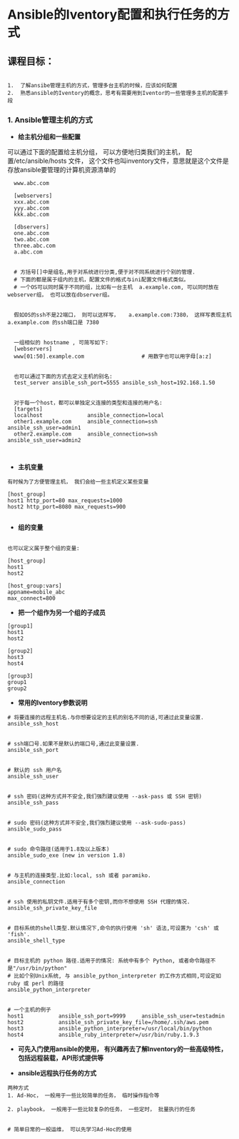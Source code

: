 Ansible的Iventory配置和执行任务的方式
========================


## 课程目标：

```

1.  了解ansibe管理主机的方式，管理多台主机的时候，应该如何配置
2.  熟悉ansible的Iventory的概念，思考有需要用到Iventor的一些管理多主机的配置手段

```

### 1. Ansible管理主机的方式 

- **给主机分组和一些配置**

可以通过下面的配置给主机分组， 可以方便地归类我们的主机， 配置/etc/ansible/hosts 文件， 这个文件也叫inventory文件，意思就是这个文件是存放ansible要管理的计算机资源清单的

```
  www.abc.com

  [webservers]
  xxx.abc.com
  yyy.abc.com
  kkk.abc.com

  [dbservers]
  one.abc.com
  two.abc.com
  three.abc.com
  a.abc.com


  # 方括号[]中是组名,用于对系统进行分类,便于对不同系统进行个别的管理.
  # 下面的都是属于组内的主机，配置文件的格式与ini配置文件格式类似。
  # 一个OS可以同时属于不同的组，比如有一台主机  a.example.com, 可以同时放在webserver组， 也可以放在dbserver组。


  假如OS的ssh不是22端口， 则可以这样写，   a.example.com:7380， 这样写表现主机  a.example.com 的ssh端口是 7380
  
  
  一组相似的 hostname , 可简写如下:
  [webservers]
  www[01:50].example.com                  # 用数字也可以用字母[a:z]


  也可以通过下面的方式去定义主机的别名:
  test_server ansible_ssh_port=5555 ansible_ssh_host=192.168.1.50
  
  
  对于每一个host，都可以单独定义连接的类型和连接的用户名:
  [targets]
  localhost              ansible_connection=local
  other1.example.com     ansible_connection=ssh        ansible_ssh_user=admin1
  other2.example.com     ansible_connection=ssh        ansible_ssh_user=admin2
  
 

```



- **主机变量**

```
有时候为了方便管理主机， 我们会给一些主机定义某些变量

[host_group]
host1 http_port=80 max_requests=1000
host2 http_port=8080 max_requests=900


```




- **组的变量**

```

也可以定义属于整个组的变量:

[host_group]
host1
host2

[host_group:vars]
appname=mobile_abc
max_connect=800

```



- **把一个组作为另一个组的子成员**

```
[group1]
host1
host2

[group2]
host3
host4

[group3]
group1
group2

```


- **常用的Iventory参数说明**

```
# 将要连接的远程主机名.与你想要设定的主机的别名不同的话,可通过此变量设置.
ansible_ssh_host


# ssh端口号.如果不是默认的端口号,通过此变量设置.
ansible_ssh_port


# 默认的 ssh 用户名
ansible_ssh_user


# ssh 密码(这种方式并不安全,我们强烈建议使用 --ask-pass 或 SSH 密钥)
ansible_ssh_pass


# sudo 密码(这种方式并不安全,我们强烈建议使用 --ask-sudo-pass)
ansible_sudo_pass


# sudo 命令路径(适用于1.8及以上版本)
ansible_sudo_exe (new in version 1.8)


# 与主机的连接类型.比如:local, ssh 或者 paramiko.
ansible_connection


# ssh 使用的私钥文件.适用于有多个密钥,而你不想使用 SSH 代理的情况.
ansible_ssh_private_key_file


# 目标系统的shell类型.默认情况下,命令的执行使用 'sh' 语法,可设置为 'csh' 或 'fish'.
ansible_shell_type


# 目标主机的 python 路径.适用于的情况: 系统中有多个 Python, 或者命令路径不是"/usr/bin/python"
# 比如个别Unix系统, 与 ansible_python_interpreter 的工作方式相同,可设定如 ruby 或 perl 的路径
ansible_python_interpreter


# 一个主机的例子
host1           ansible_ssh_port=9999     ansible_ssh_user=testadmin
host2           ansible_ssh_private_key_file=/home/.ssh/aws.pem
host3           ansible_python_interpreter=/usr/local/bin/python
host4           ansible_ruby_interpreter=/usr/bin/ruby.1.9.3

```


- **可先入门使用ansible的使用， 有兴趣再去了解Inventory的一些高级特性， 包括远程装载，API形式提供等**



- **ansible远程执行任务的方式**

```
两种方式
1. Ad-Hoc， 一般用于一些比较简单的任务， 临时操作指令等

2. playbook， 一般用于一些比较复杂的任务， 一些定时， 批量执行的任务


# 简单日常的一般运维， 可以先学习Ad-Hoc的使用


```



















